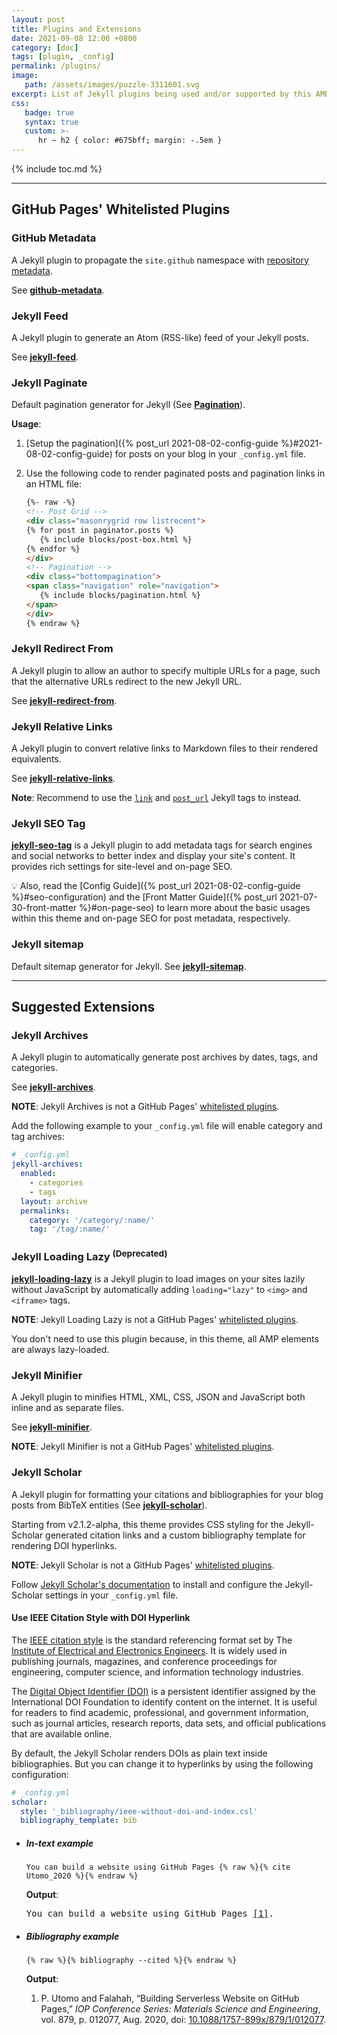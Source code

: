 ```yaml
---
layout: post
title: Plugins and Extensions
date: 2021-09-08 12:00 +0800
category: [doc]
tags: [plugin, _config]
permalink: /plugins/
image:
   path: /assets/images/puzzle-3311601.svg
excerpt: List of Jekyll plugins being used and/or supported by this AMP Jekyll theme
css:
   badge: true
   syntax: true
   custom: >-
      hr ~ h2 { color: #675bff; margin: -.5em }
---
```


{% include toc.md %}

* * *

## <i class="fas fa-cubes fa-fw"></i> GitHub Pages' Whitelisted Plugins

### <i class="fab fa-github fa-fw"></i> GitHub Metadata

A Jekyll plugin to propagate the `site.github` namespace with [repository metadata](https://github.com/jekyll/github-metadata/blob/master/docs/site.github.md).

See [**github-metadata**](https://github.com/jekyll/github-metadata).

### <i class="fas fa-rss fa-fw"></i> Jekyll Feed

A Jekyll plugin to generate an Atom (RSS-like) feed of your Jekyll posts.

See [**jekyll-feed**](https://github.com/jekyll/jekyll-feed).

### <i class="fas fa-sort fa-rotate-90 fa-fw"></i> Jekyll Paginate

Default pagination generator for Jekyll (See [**Pagination**](https://jekyllrb.com/docs/pagination/ "Official Jekyll Documentation")).

**Usage**:

1. [Setup the pagination]({% post_url 2021-08-02-config-guide %}#2021-08-02-config-guide) for posts on your blog in your `_config.yml` file.
2. Use the following code to render paginated posts and pagination links in an HTML file:

   ```html
   {%- raw -%}
   <!-- Post Grid -->
   <div class="masonrygrid row listrecent">   
   {% for post in paginator.posts %}   
      {% include blocks/post-box.html %}
   {% endfor %}   
   </div> 
   <!-- Pagination -->
   <div class="bottompagination">   
   <span class="navigation" role="navigation">  
      {% include blocks/pagination.html %}      
   </span>   
   </div>
   {% endraw %}
   ```

### <i class="fas fa-directions fa-fw"></i> Jekyll Redirect From

A Jekyll plugin to allow an author to specify multiple URLs for a page, such that the alternative URLs redirect to the new Jekyll URL.

See [**jekyll-redirect-from**](https://github.com/jekyll/jekyll-redirect-from).

### <i class="fas fa-anchor fa-fw"></i> Jekyll Relative Links

A Jekyll plugin to convert relative links to Markdown files to their rendered equivalents.

See [**jekyll-relative-links**](https://github.com/benbalter/jekyll-relative-links/).

**Note**: Recommend to use the [`link`](https://jekyllrb.com/docs/liquid/tags/#link) and [`post_url`](https://jekyllrb.com/docs/liquid/tags/#linking-to-posts) Jekyll tags to instead.

### <i class="fab fa-searchengin fa-fw"></i> Jekyll SEO Tag

[**jekyll-seo-tag**](https://github.com/jekyll/jekyll-seo-tag) is a Jekyll plugin to add metadata tags for search engines and social networks to better index and display your site's content. It provides rich settings for site-level and on-page SEO.

💡 Also, read the [Config Guide]({% post_url 2021-08-02-config-guide %}#seo-configuration) and the [Front Matter Guide]({% post_url 2021-07-30-front-matter %}#on-page-seo) to learn more about the basic usages within this theme and on-page SEO for post metadata, respectively.

### <i class="fas fa-sitemap fa-fw"></i> Jekyll sitemap

Default sitemap generator for Jekyll. See [**jekyll-sitemap**](https://github.com/jekyll/jekyll-sitemap).

* * *

## <i class="fas fa-plug fa-fw"></i> Suggested Extensions

### <i class="fas fa-archive"></i> Jekyll Archives

A Jekyll plugin to automatically generate post archives by dates, tags, and categories.

See [**jekyll-archives**](https://github.com/jekyll/jekyll-archives).

**NOTE**: Jekyll Archives is not a GitHub Pages' [whitelisted plugins](https://pages.github.com/versions/).

Add the following example to your `_config.yml` file will enable category and tag archives:

```yaml
# _config.yml
jekyll-archives:
  enabled:
    - categories
    - tags
  layout: archive
  permalinks: 
    category: '/category/:name/'
    tag: '/tag/:name/'
```

### <i class="fas fa-spinner fa-fw"></i> Jekyll Loading Lazy <sup>(Deprecated)</sup>

[**jekyll-loading-lazy**](https://github.com/gildesmarais/jekyll-loading-lazy) is a Jekyll plugin to load images on your sites lazily without JavaScript by automatically adding `loading="lazy"` to `<img>` and `<iframe>` tags.

**NOTE**: Jekyll Loading Lazy is not a GitHub Pages' [whitelisted plugins](https://pages.github.com/versions/).

You don't need to use this plugin because, in this theme, all AMP elements are always lazy-loaded.

### <i class="fas fa-file-export fa-fw"></i> Jekyll Minifier

A Jekyll plugin to minifies HTML, XML, CSS, JSON and JavaScript both inline and as separate files.

See [**jekyll-minifier**](https://github.com/digitalsparky/jekyll-minifier).

**NOTE**: Jekyll Minifier is not a GitHub Pages' [whitelisted plugins](https://pages.github.com/versions/).

### <i class="fas fa-graduation-cap fa-fw"></i> Jekyll Scholar

A Jekyll plugin for formatting your citations and bibliographies for your blog posts from BibTeX entities (See [**jekyll-scholar**](https://github.com/inukshuk/jekyll-scholar)).

Starting from <span class="badge badge-success">v2.1.2-alpha</span>, this theme provides CSS styling for the Jekyll-Scholar generated citation links and a custom bibliography template for rendering DOI hyperlinks.

**NOTE**: Jekyll Scholar is not a GitHub Pages' [whitelisted plugins](https://pages.github.com/versions/).

Follow [Jekyll Scholar's documentation](https://github.com/inukshuk/jekyll-scholar) to install and configure the Jekyll-Scholar settings in your `_config.yml` file.

#### Use IEEE Citation Style with DOI Hyperlink

The [IEEE citation style](https://ieeeauthorcenter.ieee.org/wp-content/uploads/IEEE-Reference-Guide.pdf) is the standard referencing format set by The [Institute of Electrical and Electronics Engineers](https://www.ieee.org/). It is widely used in publishing journals, magazines, and conference proceedings for engineering, computer science, and information technology industries.

The [Digital Object Identifier (DOI)](https://apastyle.apa.org/style-grammar-guidelines/references/dois-urls) is a persistent identifier assigned by the International DOI Foundation to identify content on the internet. It is useful for readers to find academic, professional, and government information, such as journal articles, research reports, data sets, and official publications that are available online.

By default, the Jekyll Scholar renders DOIs as plain text inside bibliographies. But you can change it to hyperlinks by using the following configuration:

```yaml
# _config.yml
scholar:
  style: '_bibliography/ieee-without-doi-and-index.csl'
  bibliography_template: bib
```

- ##### **In-text example**

   `You can build a website using GitHub Pages {% raw %}{% cite Utomo_2020 %}{% endraw %}`

   **Output**:

   <samp>You can build a website using GitHub Pages <a class="citation" href="#Utomo_2020">[1]</a>.</samp>

- ##### **Bibliography example**

   `{% raw %}{% bibliography --cited %}{% endraw %}`

   **Output**:

   <p><samp>
      <ol class="bibliography">
      <li>
      <span id="Utomo_2020">P. Utomo and Falahah, “Building Serverless Website on GitHub Pages,” <i>IOP Conference Series: Materials Science and Engineering</i>, vol. 879, p. 012077, Aug. 2020,</span> doi: <a data-vars-event-label="https://doi.org/10.1088/1757-899x/879/1/012077" href="https://doi.org/10.1088/1757-899x/879/1/012077">10.1088/1757-899x/879/1/012077</a>.
      </li>
      </ol>
      </samp>
   </p>
